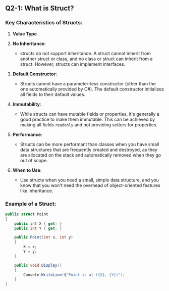 ## Q2-1: What is Struct?

### Key Characteristics of Structs:

1. **Value Type**

2. **No Inheritance**:
   - structs do not support inheritance. A struct cannot inherit from another struct or class, and no class or struct can inherit from a struct. However, structs can implement interfaces.

3. **Default Constructor**:
   - Structs cannot have a parameter-less constructor (other than the one automatically provided by C#). The default constructor initializes all fields to their default values.

4. **Immutability**:
   - While structs can have mutable fields or properties, it's generally a good practice to make them immutable. This can be achieved by making all fields `readonly` and not providing setters for properties.

5. **Performance**:
   - Structs can be more performant than classes when you have small data structures that are frequently created and destroyed, as they are allocated on the stack and automatically removed when they go out of scope.

6. **When to Use**:
   - Use structs when you need a small, simple data structure, and you know that you won't need the overhead of object-oriented features like inheritance.

### Example of a Struct:

```csharp
public struct Point
{
    public int X { get; }
    public int Y { get; }

    public Point(int x, int y)
    {
        X = x;
        Y = y;
    }

    public void Display()
    {
        Console.WriteLine($"Point is at ({X}, {Y})");
    }
}
```